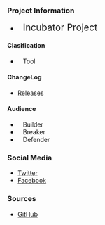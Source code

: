 ### Project Information
* <i class="fas fa-egg" style="font-size: 1.5em; color:#2ADA08;"></i><span style="font-size:1.5em;padding-left:12px;">Incubator Project</span>

#### Clasification
* <i class="fas fa-tools" style="font-size: 1.2em; color:#233e81;"></i><span style="font-size:1.0em;padding-left:12px;">Tool</span>

#### ChangeLog
* [Releases](https://github.com/deepsecurity-pe/ApkAnalyzer/tags)

#### Audience
* <i class="fas fa-toolbox" style="font-size: 1.2em; color:#233e81;"></i><span style="font-size:1.0em;padding-left:12px;">Builder</span>
* <i class="fas fa-hammer" style="font-size: 1.2em; color:#233e81;"></i><span style="font-size:1.0em;padding-left:12px;">Breaker</span>
* <i class="fas fa-shield-alt" style="font-size: 1.2em; color:#233e81;"></i><span style="font-size:1.0em;padding-left:12px;">Defender</span>


### Social Media
* [Twitter](#)
* [Facebook](#)

### Sources
* [GitHub](https://github.com/deepsecurity-pe/ApkAnalyzer/)
